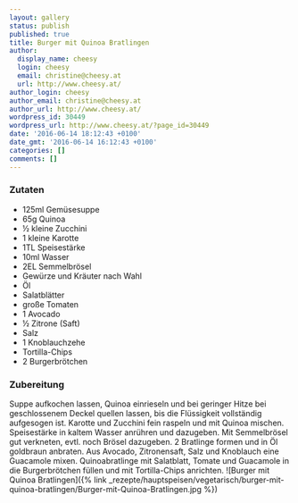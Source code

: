 ```yaml
---
layout: gallery
status: publish
published: true
title: Burger mit Quinoa Bratlingen
author:
  display_name: cheesy
  login: cheesy
  email: christine@cheesy.at
  url: http://www.cheesy.at/
author_login: cheesy
author_email: christine@cheesy.at
author_url: http://www.cheesy.at/
wordpress_id: 30449
wordpress_url: http://www.cheesy.at/?page_id=30449
date: '2016-06-14 18:12:43 +0100'
date_gmt: '2016-06-14 16:12:43 +0100'
categories: []
comments: []
---
```

### Zutaten
* 125ml Gemüsesuppe
* 65g Quinoa
* ½ kleine Zucchini
* 1 kleine Karotte
* 1TL Speisestärke
* 10ml Wasser
* 2EL Semmelbrösel
* Gewürze und Kräuter nach Wahl
* Öl
* Salatblätter
* große Tomaten
* 1 Avocado
* ½ Zitrone (Saft)
* Salz
* 1 Knoblauchzehe
* Tortilla-Chips
* 2 Burgerbrötchen
### Zubereitung
Suppe aufkochen lassen, Quinoa einrieseln und bei geringer Hitze bei geschlossenem Deckel quellen lassen, bis die Flüssigkeit vollständig aufgesogen ist. Karotte und Zucchini fein raspeln und mit Quinoa mischen. Speisestärke in kaltem Wasser anrühren und dazugeben. Mit Semmelbrösel gut verkneten, evtl. noch Brösel dazugeben. 2 Bratlinge formen und in Öl goldbraun anbraten. Aus Avocado, Zitronensaft, Salz und Knoblauch eine Guacamole mixen. Quinoabratlinge mit Salatblatt, Tomate und Guacamole in die Burgerbrötchen füllen und mit Tortilla-Chips anrichten.
![Burger mit Quinoa Bratlingen]({% link _rezepte/hauptspeisen/vegetarisch/burger-mit-quinoa-bratlingen/Burger-mit-Quinoa-Bratlingen.jpg %})
